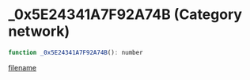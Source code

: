 # _0x5E24341A7F92A74B (Category network)

```js
function _0x5E24341A7F92A74B(): number
```

[filename](_0x5E24341A7F92A74B_m.md ':include')